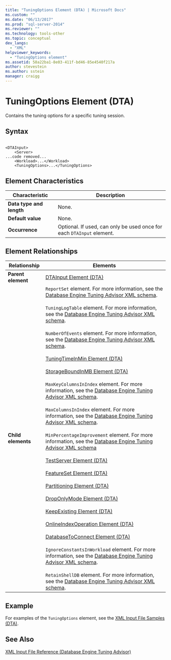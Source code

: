 ```yaml
---
title: "TuningOptions Element (DTA) | Microsoft Docs"
ms.custom: ""
ms.date: "06/13/2017"
ms.prod: "sql-server-2014"
ms.reviewer: ""
ms.technology: tools-other
ms.topic: conceptual
dev_langs: 
  - "XML"
helpviewer_keywords: 
  - "TuningOptions element"
ms.assetid: 58a22ba1-8e03-411f-bd46-85e4540f217a
author: stevestein
ms.author: sstein
manager: craigg
---
```

# TuningOptions Element (DTA)
  Contains the tuning options for a specific tuning session.  
  
## Syntax  
  
```  
  
<DTAInput>  
    <Server>  
...code removed...  
    <Workload>...</Workload>  
    <TuningOptions>...</TuningOptions>  
```  
  
## Element Characteristics  
  
|Characteristic|Description|  
|--------------------|-----------------|  
|**Data type and length**|None.|  
|**Default value**|None.|  
|**Occurrence**|Optional. If used, can only be used once for each `DTAInput` element.|  
  
## Element Relationships  
  
|Relationship|Elements|  
|------------------|--------------|  
|**Parent element**|[DTAInput Element &#40;DTA&#41;](dtainput-element-dta.md)|  
|**Child elements**|`ReportSet` element. For more information, see the [Database Engine Tuning Advisor XML schema](https://go.microsoft.com/fwlink/?linkid=43100).<br /><br /> `TuningLogTable` element. For more information, see the [Database Engine Tuning Advisor XML schema](https://go.microsoft.com/fwlink/?linkid=43100).<br /><br /> `NumberOfEvents` element. For more information, see the [Database Engine Tuning Advisor XML schema](https://go.microsoft.com/fwlink/?linkid=43100).<br /><br /> [TuningTimeInMin Element &#40;DTA&#41;](tuningtimeinmin-element-dta.md)<br /><br /> [StorageBoundInMB Element &#40;DTA&#41;](storageboundinmb-element-dta.md)<br /><br /> `MaxKeyColumnsInIndex` element. For more information, see the [Database Engine Tuning Advisor XML schema](https://go.microsoft.com/fwlink/?linkid=43100).<br /><br /> `MaxColumnsInIndex` element. For more information, see the [Database Engine Tuning Advisor XML schema](https://go.microsoft.com/fwlink/?linkid=43100).<br /><br /> `MinPercentageImprovement` element. For more information, see the [Database Engine Tuning Advisor XML schema](https://go.microsoft.com/fwlink/?linkid=43100)<br /><br /> [TestServer Element &#40;DTA&#41;](server-element-dta.md)<br /><br /> [FeatureSet Element &#40;DTA&#41;](featureset-element-dta.md)<br /><br /> [Partitioning Element &#40;DTA&#41;](partitioning-element-dta.md)<br /><br /> [DropOnlyMode Element &#40;DTA&#41;](droponlymode-element-dta.md)<br /><br /> [KeepExisting Element &#40;DTA&#41;](keepexisting-element-dta.md)<br /><br /> [OnlineIndexOperation Element &#40;DTA&#41;](onlineindexoperation-element-dta.md)<br /><br /> [DatabaseToConnect Element &#40;DTA&#41;](databasetoconnect-element-dta.md)<br /><br /> `IgnoreConstantsInWorkload` element. For more information, see the [Database Engine Tuning Advisor XML schema](https://go.microsoft.com/fwlink/?linkid=43100).<br /><br /> `RetainShellDB` element. For more information, see the [Database Engine Tuning Advisor XML schema](https://go.microsoft.com/fwlink/?linkid=43100).|  
  
## Example  
 For examples of the `TuningOptions` element, see the [XML Input File Samples &#40;DTA&#41;](xml-input-file-samples-dta.md).  
  
## See Also  
 [XML Input File Reference &#40;Database Engine Tuning Advisor&#41;](xml-input-file-reference-database-engine-tuning-advisor.md)  
  
  
